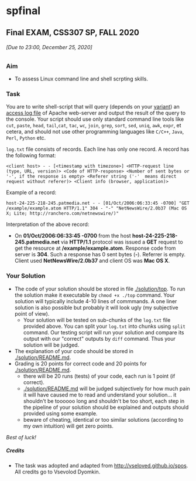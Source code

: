# spfinal
## Final EXAM, CSS307 SP, FALL 2020
###### \[Due to 23:00, December 25, 2020\]

### Aim
- To assess Linux command line and shell scrpting skills.

### Task

You are to write shell-script that will query (depends on your [variant](./variants)) an [access log file](http://vseloved.github.io/spos/log.txt.zip) of Apache web-server
and output the result of the query to the console. Your script should use only standard command line tools like `cut`, `paste`, `head`, `tail`,`cat`, `tac`, `wc`, `join`, `grep`, `sort`, `sed`, `uniq`, `awk`, `expr`, et cetera, and should not use other programming languages like `C/C++`, `Java`, `Perl`, `Python` etc.

`log.txt` file consists of records. Each line has only one record. A record has the following format:

```
<client host> - - [<timestamp with timezone>] <HTTP-request line (type, URL, version)> <Code of HTTP-response> <Number of sent bytes or '-', if the response is empty> <Referer string ('-'  means direct request without referer)> <Client info (browser, application)>
```

Example of a record:
```
host-24-225-218-245.patmedia.net - - [01/Oct/2006:06:33:45 -0700] "GET /example/example.atom HTTP/1.1" 304 - "-" "NetNewsWire/2.0b37 (Mac OS X; Lite; http://ranchero.com/netnewswire/)"
```
Interpretation of the above record:
* On **01/Oct/2006:06:33:45 -0700** from the host **host-24-225-218-245.patmedia.net** via **HTTP/1.1** protocol
was issued a **GET** request to get the resource at **/example/example.atom**. Response code from server is **304**. Such a response has 0 sent bytes (**-**). Referrer is empty. Client used **NetNewsWire/2.0b37** and client OS was **Mac OS X**.

### Your Solution

* The code of your solution should be stored in file [./solution/top](./solution/top). To run the solution make it executable by `chmod +x ./top` command. Your solution will typically include 4-10 lines of commmands. A one liner solution is also possible but probably it will look ugly (my subjective point of view).
  - Your solution will be tested on sub-chunks of the `log.txt` file provided above. You can split your `log.txt` into chunks using `split` command. Our testing script will run your solution and compare its output with our "correct" outputs by `diff` command. Thus your solution will be judged.
* The explanation of your code should be stored in [./solution/README.md](./solution/README.md).
* Grading is 20 points for correct code and 20 points for [./solution/README.md](./solution/README.md).
  - there will be 20 runs (tests) of your code, each run is 1 point (if correct).
  - [./solution/README.md](./solution/README.md) will be judged subjectively for how much pain it will have caused me to read and understand your solution... it shouldn't be toooooo long and shouldn't be too short, each step in the pipeline of your solution should be explained and outputs should provided using some example.
  - beware of cheating, identical or too similar solutions (according to my own intuition) will get zero points.


_Best of luck!_

##### Credits
* The task was adopted and adapted from http://vseloved.github.io/spos. All credits go to Vsevolod Dyomkin.
